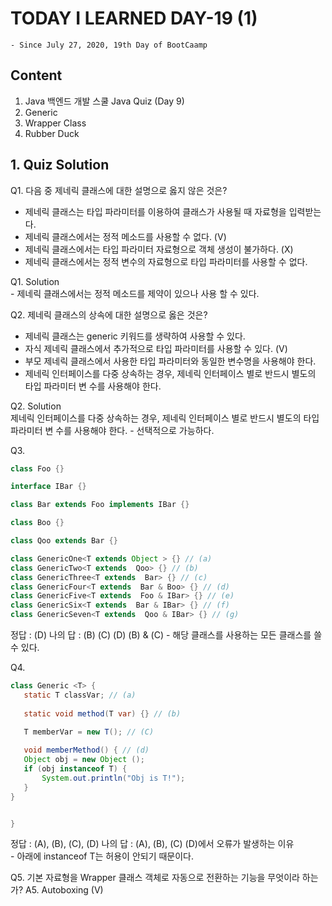 # TODAY I LEARNED DAY-19 (1)
  `- Since July 27, 2020, 19th Day of BootCaamp`
  
## Content
  1. Java 백엔드 개발 스쿨 Java Quiz (Day 9)  
  2. Generic
  3. Wrapper Class
  4. Rubber Duck
  
## 1. Quiz Solution
 Q1. 다음 중 제네릭 클래스에 대한 설명으로 옳지 않은 것은?  
  * 제네릭 클래스는 타입 파라미터를 이용하여 클래스가 사용될 때 자료형을 입력받는다.
  * 제네릭 클래스에서는 정적 메소드를 사용할 수 없다. (V)
  * 제네릭 클래스에서는 타입 파라미터 자료형으로 객체 생성이 불가하다. (X)
  * 제네릭 클래스에서는 정적 변수의 자료형으로 타입 파라미터를 사용할 수 없다.
  
  Q1. Solution  
    - 제네릭 클래스에서는 정적 메소드를 제약이 있으나 사용 할 수 있다.  
      
 Q2. 제네릭 클래스의 상속에 대한 설명으로 옳은 것은?
  * 제네릭 클래스는 generic 키워드를 생략하여 사용할 수 있다.
  * 자식 제네릭 클래스에서 추가적으로 타입 파라미터를 사용할 수 있다. (V)
  * 부모 제네릭 클래스에서 사용한 타입 파라미터와 동일한 변수명을 사용해야 한다.
  * 제네릭 인터페이스를 다중 상속하는 경우, 제네릭 인터페이스 별로 반드시 별도의 타입 파라미터 변 수를 사용해야 한다.
  
  Q2. Solution  
   제네릭 인터페이스를 다중 상속하는 경우, 제네릭 인터페이스 별로 반드시 별도의 타입 파라미터 변 수를 사용해야 한다.
     - 선택적으로 가능하다.  
     
     
 Q3. 
```java
class Foo {}

interface IBar {}

class Bar extends Foo implements IBar {}

class Boo {}

class Qoo extends Bar {}

class GenericOne<T extends Object > {} // (a)  
class GenericTwo<T extends  Qoo> {} // (b)  
class GenericThree<T extends  Bar> {} // (c)  
class GenericFour<T extends  Bar & Boo> {} // (d)  
class GenericFive<T extends  Foo & IBar> {} // (e)  
class GenericSix<T extends  Bar & IBar> {} // (f)  
class GenericSeven<T extends  Qoo & IBar> {} // (g)  
```
 정답 : (D)
 나의 답 : (B) (C) (D)
 (B) & (C) - 해당 클래스를 사용하는 모든 클래스를 쓸 수 있다.     
      
 Q4. 
 ```java
 class Generic <T> {
    static T classVar; // (a)
    
    static void method(T var) {} // (b)

    T memberVar = new T(); // (C)
    
    void memberMethod() { // (d)
    Object obj = new Object ();
    if (obj instanceof T) {
        System.out.println("Obj is T!");
    }
}

 
}
```
 정답 : (A), (B), (C), (D)
 나의 답 : (A), (B), (C)
 (D)에서 오류가 발생하는 이유  
    - 아래에 instanceof T는 허용이 안되기 때문이다.

 Q5. 기본 자료형을 Wrapper 클래스 객체로 자동으로 전환하는 기능을 무엇이라 하는가?
 A5. Autoboxing (V)     